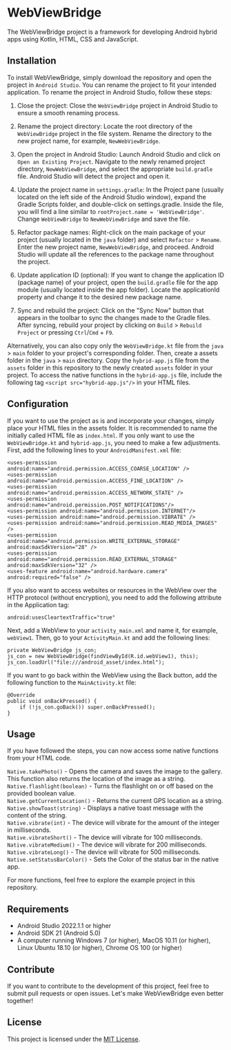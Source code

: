 # WebViewBridge
The WebViewBridge project is a framework for developing Android hybrid apps using Kotlin, HTML, CSS and JavaScript.

## Installation
To install WebViewBridge, simply download the repository and open the project in `Android Studio`.
You can rename the project to fit your intended application. To rename the project in Android Studio, follow these steps:

1. Close the project: Close the `WebViewBridge` project in Android Studio to ensure a smooth renaming process.

2. Rename the project directory: Locate the root directory of the `WebViewBridge` project in the file system. Rename the directory to the new project name, for example, `NewWebViewBridge`.

3. Open the project in Android Studio: Launch Android Studio and click on `Open an Existing Project`. Navigate to the newly renamed project directory, `NewWebViewBridge`, and select the appropriate `build.gradle` file. Android Studio will detect the project and open it.

4. Update the project name in `settings.gradle`: In the Project pane (usually located on the left side of the Android Studio window), expand the Gradle Scripts folder, and double-click on settings.gradle. Inside the file, you will find a line similar to `rootProject.name = 'WebViewBridge'`. Change `WebViewBridge` to `NewWebViewBridge` and save the file.

5. Refactor package names: Right-click on the main package of your project (usually located in the `java` folder) and select `Refactor` > `Rename`. Enter the new project name, `NewWebViewBridge`, and proceed. Android Studio will update all the references to the package name throughout the project.

6. Update application ID (optional): If you want to change the application ID (package name) of your project, open the `build.gradle` file for the app module (usually located inside the app folder). Locate the applicationId property and change it to the desired new package name.

7. Sync and rebuild the project: Click on the "Sync Now" button that appears in the toolbar to sync the changes made to the Gradle files. After syncing, rebuild your project by clicking on `Build` > `Rebuild Project` or pressing `Ctrl`/`Cmd` + `F9`.

Alternatively, you can also copy only the `WebViewBridge.kt` file from the `java` > `main` folder to your project's corresponding folder. Then, create a assets folder in the `java` > `main` directory. Copy the `hybrid-app.js` file from the `assets` folder in this repository to the newly created `assets` folder in your project. To access the native functions in the `hybrid-app.js` file, include the following tag `<script src="hybrid-app.js"/>` in your HTML files.

## Configuration
If you want to use the project as is and incorporate your changes, simply place your HTML files in the assets folder. It is recommended to name the initially called HTML file as `index.html`. If you only want to use the `WebViewBridge.kt` and `hybrid-app.js`, you need to make a few adjustments. First, add the following lines to your `AndroidManifest.xml` file:

```
<uses-permission android:name="android.permission.ACCESS_COARSE_LOCATION" />  
<uses-permission android:name="android.permission.ACCESS_FINE_LOCATION" />  
<uses-permission android:name="android.permission.ACCESS_NETWORK_STATE" />  
<uses-permission android:name="android.permission.POST_NOTIFICATIONS"/>  
<uses-permission android:name="android.permission.INTERNET"/>  
<uses-permission android:name="android.permission.VIBRATE" />  
<uses-permission android:name="android.permission.READ_MEDIA_IMAGES" />
<uses-permission android:name="android.permission.WRITE_EXTERNAL_STORAGE" android:maxSdkVersion="28" />  
<uses-permission android:name="android.permission.READ_EXTERNAL_STORAGE" android:maxSdkVersion="32" />  
<uses-feature android:name="android.hardware.camera" android:required="false" />  
```

If you also want to access websites or resources in the WebView over the HTTP protocol (without encryption), you need to add the following attribute in the Application tag:

```
android:usesCleartextTraffic="true"
```

Next, add a WebView to your `activity_main.xml` and name it, for example, `webView1`. Then, go to your `ActivityMain.kt` and add the following lines:

```
private WebViewBridge js_con;  
js_con = new WebViewBridge(findViewById(R.id.webView1), this);
js_con.loadUrl("file:///android_asset/index.html");  
```

If you want to go back within the WebView using the Back button, add the following function to the `MainActivity.kt` file:

```
@Override  
public void onBackPressed() {  
    if (!js_con.goBack()) super.onBackPressed();  
}  
```

## Usage
If you have followed the steps, you can now access some native functions from your HTML code.

`Native.takePhoto()` - Opens the camera and saves the image to the gallery. This function also returns the location of the image as a string.  
`Native.flashlight(boolean)` - Turns the flashlight on or off based on the provided boolean value.  
`Native.getCurrentLocation()` - Returns the current GPS location as a string.  
`Native.showToast(string)` - Displays a native toast message with the content of the string.  
`Native.vibrate(int)` - The device will vibrate for the amount of the integer in milliseconds.  
`Native.vibrateShort()` - The device will vibrate for 100 milliseconds.  
`Native.vibrateMedium()` - The device will vibrate for 200 milliseconds.  
`Native.vibrateLong()` - The device will vibrate for 500 milliseconds.  
`Native.setStatusBarColor()` - Sets the Color of the status bar in the native app.  

For more functions, feel free to explore the example project in this repository.

## Requirements
- Android Studio 2022.1.1 or higher
- Android SDK 21 (Android 5.0)
- A computer running Windows 7 (or higher), MacOS 10.11 (or higher), Linux Ubuntu 18.10 (or higher), Chrome OS 100 (or higher)

## Contribute
If you want to contribute to the development of this project, feel free to submit pull requests or open issues. Let's make WebViewBridge even better together!

## License
This project is licensed under the [MIT License](LICENSE).
